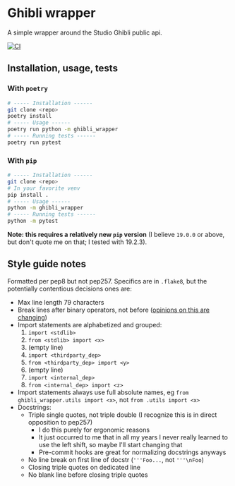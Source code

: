 # Ghibli wrapper

A simple wrapper around the Studio Ghibli public api.

[![CI](https://github.com/Badg/ghibli_wrapper/workflows/CI/badge.svg)](https://github.com/Badg/ghibli_wrapper/actions)

## Installation, usage, tests

### With ``poetry``

```bash
# ----- Installation ------
git clone <repo>
poetry install
# ----- Usage ------
poetry run python -m ghibli_wrapper
# ----- Running tests ------
poetry run pytest
```

### With ``pip``

```bash
# ----- Installation ------
git clone <repo>
# In your favorite venv
pip install .
# ----- Usage ------
python -m ghibli_wrapper
# ----- Running tests ------
python -m pytest
```

**Note: this requires a relatively new ``pip`` version** (I believe ``19.0.0`` or above, but don't quote me on that; I tested with 19.2.3).

## Style guide notes

Formatted per pep8 but not pep257. Specifics are in ``.flake8``, but the potentially contentious decisions ones are:

+   Max line length 79 characters
+   Break lines after binary operators, not before ([opinions on this are changing](https://stackoverflow.com/questions/7942586/correct-style-for-line-breaks-when-chaining-methods-in-python/7942617#7942617))
+   Import statements are alphabetized and grouped:
    1.  ``import <stdlib>``
    2.  ``from <stdlib> import <x>``
    3.  (empty line)
    4.  ``import <thirdparty_dep>``
    5.  ``from <thirdparty_dep> import <y>``
    6.  (empty line)
    7.  ``import <internal_dep>``
    8.  ``from <internal_dep> import <z>``
+   Import statements always use full absolute names, eg ``from ghibli_wrapper.utils import <x>``, not ``from .utils import <x>``
+   Docstrings:
    *   Triple single quotes, not triple double (I recognize this is in direct opposition to pep257)
        -   I do this purely for ergonomic reasons
        -   It just occurred to me that in all my years I never really learned to use the left shift, so maybe I'll start changing that
        -   Pre-commit hooks are great for normalizing docstrings anyways
    *   No line break on first line of docstr (``'''Foo...``, not ``'''\nFoo``)
    *   Closing triple quotes on dedicated line
    *   No blank line before closing triple quotes
